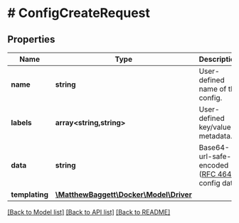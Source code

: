 # # ConfigCreateRequest

## Properties

Name | Type | Description | Notes
------------ | ------------- | ------------- | -------------
**name** | **string** | User-defined name of the config. | [optional]
**labels** | **array<string,string>** | User-defined key/value metadata. | [optional]
**data** | **string** | Base64-url-safe-encoded ([RFC 4648](https://tools.ietf.org/html/rfc4648#section-5)) config data. | [optional]
**templating** | [**\MatthewBaggett\Docker\Model\Driver**](Driver.md) |  | [optional]

[[Back to Model list]](../../README.md#models) [[Back to API list]](../../README.md#endpoints) [[Back to README]](../../README.md)
